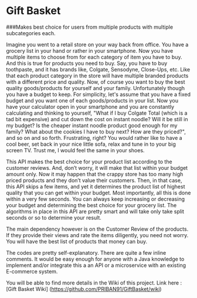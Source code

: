 # Gift Basket
###Makes best choice for users from multiple products with multiple subcategories each.

Imagine you went to a retail store on your way back from office. You have a grocery list in your hand or rather in your smartphone. Now you have multiple items to choose from for each category of item you have to buy. And this is true for products you need to buy. Say, you have to buy toothpaste, and it has brands like, Colgate, Sensodyne, Close-Ups, etc. Like that each product category in the store will have multiple branded products with a different price and quality. Now, of course you want to buy the best quality goods/products for yourself and your family. Unfortunately though you have a budget to keep. For simplicity, let's assume that you have a fixed budget and you want one of each goods/products in your list. Now you have your calculator open in your smartphone and you are constantly calculating and thinking to yourself, "What if I buy Colgate Total (which is a tad bit expensive) and cut down the cost on instant noodle? Will it be still in my budget? Is the cheaper instant noodle product good enough for my family? What about the cookies I have to buy next? How are they priced?", and so on and so forth. Frustrating, right? You would rather like to have a cool beer, set back in your nice little sofa, relax and tune in to your big screen TV. Trust me, I would feel the same in your shoes.

This API makes the best choice for your product list according to the customer reviews. And, don’t worry, it will make that list within your budget amount only. Now it may happen that the crappy store has too many high priced products and they don’t value their customers. Then, in that case, this API skips a few items, and yet it determines the product list of highest quality that you can get within your budget. Most importantly, all this is done within a very few seconds. You can always keep increasing or decreasing your budget and determining the best choice for your grocery list. The algorithms in place in this API are pretty smart and will take only take split seconds or so to determine your result.

The main dependency however is on the Customer Review of the products. If they provide their views and rate the items diligently, you need not worry. You will have the best list of products that money can buy.

The codes are pretty self-explanatory. There are quite a few inline comments. It would be easy enough for anyone with a Java knowledge to implement and/or integrate this a an API or a microservice with an existing E-commerce system.

You will be able to find more details in the Wiki of this project. Link here : [Gift Basket Wiki] (https://github.com/PRIBAN91/GiftBasket/wiki) 
